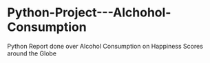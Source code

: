 # Python-Project---Alchohol-Consumption
Python Report done over Alcohol Consumption on Happiness Scores around the Globe
